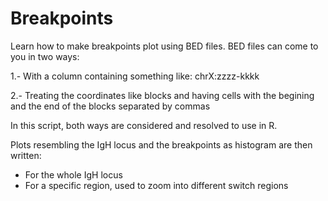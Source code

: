 # Breakpoints
Learn how to make breakpoints plot using BED files.
BED files can come to you in two ways:

  1.- With a column containing something like: chrX:zzzz-kkkk
  
  2.- Treating the coordinates like blocks and having cells with the begining and the end of the blocks separated by commas
  
In this script, both ways are considered and resolved to use in R. 

Plots resembling the IgH locus and the breakpoints as histogram are then written:
- For the whole IgH locus 
- For a specific region, used to zoom into different switch regions

